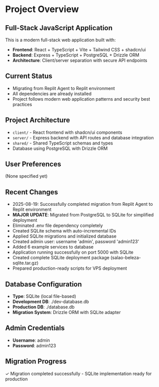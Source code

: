 # Project Overview

## Full-Stack JavaScript Application
This is a modern full-stack web application built with:
- **Frontend**: React + TypeScript + Vite + Tailwind CSS + shadcn/ui
- **Backend**: Express + TypeScript + PostgreSQL + Drizzle ORM
- **Architecture**: Client/server separation with secure API endpoints

## Current Status
- Migrating from Replit Agent to Replit environment
- All dependencies are already installed
- Project follows modern web application patterns and security best practices

## Project Architecture
- `client/` - React frontend with shadcn/ui components
- `server/` - Express backend with API routes and database integration
- `shared/` - Shared TypeScript schemas and types
- Database using PostgreSQL with Drizzle ORM

## User Preferences
(None specified yet)

## Recent Changes
- 2025-08-19: Successfully completed migration from Replit Agent to Replit environment
- **MAJOR UPDATE**: Migrated from PostgreSQL to SQLite for simplified deployment
- Eliminated .env file dependency completely
- Created SQLite schema with auto-incremental IDs
- Applied SQLite migrations and initialized database
- Created admin user: username 'admin', password 'admin123'
- Added 6 example services to database
- Application running successfully on port 5000 with SQLite
- Created complete SQLite deployment package (salao-beleza-sqlite.tar.gz)
- Prepared production-ready scripts for VPS deployment

## Database Configuration
- **Type**: SQLite (local file-based)
- **Development DB**: ./dev-database.db
- **Production DB**: ./database.db
- **Migration System**: Drizzle ORM with SQLite adapter

## Admin Credentials
- **Username**: admin
- **Password**: admin123

## Migration Progress
✓ Migration completed successfully - SQLite implementation ready for production